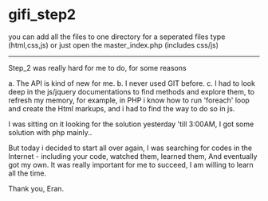 # gifi_step2

 you can add all the files to one directory for a seperated files type (html,css,js) 
 or just open the master_index.php (includes css/js)
 
-----------------------------------------------------------------------------------------------------------------------------

Step_2 was really hard for me to do, for some reasons

a. The API is kind of new for me.
b. I never used GIT before.
c. I had to look deep in the js/jquery documentations to find methods and explore them, to refresh my memory,
   for example, 
   in PHP i know how to run 'foreach' loop and create the Html markups, and i had to find the way to do so in js.

I was sitting on it looking for the solution yesterday 'till 3:00AM, 
I got some solution with php mainly..

But today i decided to start all over again,
I was searching for codes in the Internet - including your code, watched them, learned them,
And eventually got my own.
It was really important for me to succeed, 
I am willing to learn all the time.

Thank you,
Eran.
